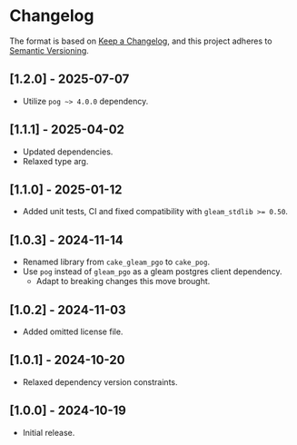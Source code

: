# Changelog

The format is based on [Keep a Changelog](https://keepachangelog.com/en/1.1.0/), and this project adheres to
[Semantic Versioning](https://semver.org/spec/v2.0.0.html).

<!-- ## [Unreleased] -->

## [1.2.0] - 2025-07-07

- Utilize `pog ~> 4.0.0` dependency.

## [1.1.1] - 2025-04-02

- Updated dependencies.
- Relaxed type arg.

## [1.1.0] - 2025-01-12

- Added unit tests, CI and fixed compatibility with `gleam_stdlib >= 0.50`.

## [1.0.3] - 2024-11-14

- Renamed library from `cake_gleam_pgo` to `cake_pog`.
- Use `pog` instead of `gleam_pgo` as a gleam postgres client dependency.
  - Adapt to breaking changes this move brought.

## [1.0.2] - 2024-11-03

- Added omitted license file.

## [1.0.1] - 2024-10-20

- Relaxed dependency version constraints.

## [1.0.0] - 2024-10-19

- Initial release.
